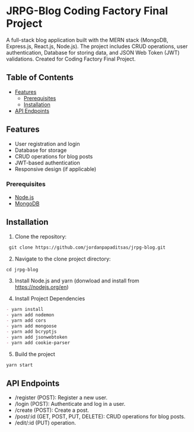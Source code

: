 # JRPG-Blog    Coding Factory Final Project

A full-stack blog application built with the MERN stack (MongoDB, Express.js, React.js, Node.js). The project includes CRUD operations, user authentication, Database for storing data, and JSON Web Token (JWT) validations.
Created for Coding Factory Final Project.

## Table of Contents

- [Features](#features)
  - [Prerequisites](#prerequisites)
  - [Installation](#installation)
- [API Endpoints](#api-endpoints)

## Features

- User registration and login
- Database for storage
- CRUD operations for blog posts
- JWT-based authentication
- Responsive design (if applicable)

### Prerequisites

- [Node.js](https://nodejs.org/)
- [MongoDB](https://www.mongodb.com/)

## Installation 

1. Clone the repository:
```md
 git clone https://github.com/jordanpapaditsas/jrpg-blog.git
 ```
2. Navigate to the clone project directory:
 ```md
 cd jrpg-blog
 ```
3. Install Node.js and yarn (donwload and install from https://nodejs.org/en)  

4. Install Project Dependencies
```md
- yarn install
- yarn add nodemon
- yarn add cors
- yarn add mongoose
- yarn add bcryptjs
- yarn add jsonwebtoken
- yarn add cookie-parser
```
5. Build the project
```md
yarn start
```

## API Endpoints

- /register (POST): Register a new user.
- /login (POST): Authenticate and log in a user.
- /create (POST): Create a post.
- /post/:id (GET, POST, PUT, DELETE): CRUD operations for blog posts.
- /edit/:id (PUT) operation.



